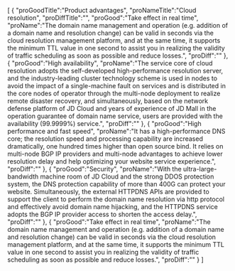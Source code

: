 [
	{
		"proGoodTitle":"Product advantages",
		"proNameTitle":"Cloud resolution",
		"proDiffTitle":"",
		"proGood":"Take effect in real time",
		"proName":"The domain name management and operation (e.g. addition of a domain name and resolution change) can be valid in seconds via the cloud resolution management platform, and at the same time, it supports the minimum TTL value in one second to assist you in realizing the validity of traffic scheduling as soon as possible and reduce losses.",
		"proDiff":""
	},
	{
		"proGood":"High availability",
		"proName":"The service core of cloud resolution adopts the self-developed high-performance resolution server, and the industry-leading cluster technology scheme is used in nodes to avoid the impact of a single-machine fault on services and is distributed in the core nodes of operator through the multi-node deployment to realize remote disaster recovery, and simultaneously, based on the network defense platform of JD Cloud and years of experience of JD Mall in the operation guarantee of domain name service, users are provided with the availability (99.9999%) service.",
		"proDiff":""
	},
	{
		"proGood":"High performance and fast speed",
		"proName":"It has a high-performance DNS core; the resolution speed and processing capability are increased dramatically, one hundred times higher than open source bind. It relies on multi-node BGP IP providers and multi-node advantages to achieve lower resolution delay and help optimizing your website service experience.",
		"proDiff":""
	},
	{
		"proGood":"Security",
		"proName":"With the ultra-large-bandwidth machine room of JD Cloud and the strong DDOS protection system, the DNS protection capability of more than 400G can protect your website. Simultaneously, the external HTTPDNS APIs are provided to support the client to perform the domain name resolution via http protocol and effectively avoid domain name hijacking, and the HTTPDNS service adopts the BGP IP provider access to shorten the access delay.",
		"proDiff":""
	},
	{
		"proGood":"Take effect in real time",
		"proName":"The domain name management and operation (e.g. addition of a domain name and resolution change) can be valid in seconds via the cloud resolution management platform, and at the same time, it supports the minimum TTL value in one second to assist you in realizing the validity of traffic scheduling as soon as possible and reduce losses.",
		"proDiff":""
	}
]